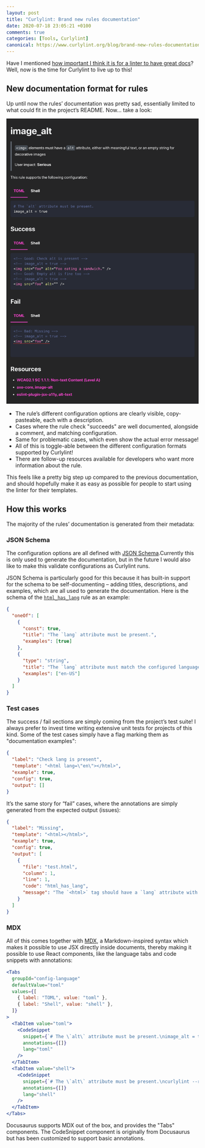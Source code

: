 ```yaml
---
layout: post
title: "Curlylint: Brand new rules documentation"
date: 2020-07-18 23:05:21 +0100
comments: true
categories: [Tools, Curlylint]
canonical: https://www.curlylint.org/blog/brand-new-rules-documentation
---
```


Have I mentioned [how important I think it is for a linter to have great docs](/welcome-to-curlylint)? Well, now is the time for Curlylint to live up to this!

<!-- more -->

## New documentation format for rules

Up until now the rules’ documentation was pretty sad, essentially limited to what could fit in the project’s README. Now… take a look:

[![Screen capture of the image_alt rule’s documentation](/images/blog/curlylint-brand-new-rules-documentation/new-rules-docs.png)](https://www.curlylint.org/docs/rules/image_alt)

- The rule’s different configuration options are clearly visible, copy-pasteable, each with a description.
- Cases where the rule check "succeeds" are well documented, alongside a comment, and matching configuration.
- Same for problematic cases, which even show the actual error message!
- All of this is toggle-able between the different configuration formats supported by Curlylint!
- There are follow-up resources available for developers who want more information about the rule.

This feels like a pretty big step up compared to the previous documentation, and should hopefully make it as easy as possible for people to start using the linter for their templates.

## How this works

The majority of the rules’ documentation is generated from their metadata:

### JSON Schema

The configuration options are all defined with [JSON Schema](https://json-schema.org/).Currently this is only used to generate the documentation, but in the future I would also like to make this validate configurations as Curlylint runs.

JSON Schema is particularly good for this because it has built-in support for the schema to be self-documenting – adding titles, descriptions, and examples, which are all used to generate the documentation. Here is the schema of the [`html_has_lang`](https://www.curlylint.org/docs/rules/html_has_lang) rule as an example:

```json
{
  "oneOf": [
    {
      "const": true,
      "title": "The `lang` attribute must be present.",
      "examples": [true]
    },
    {
      "type": "string",
      "title": "The `lang` attribute must match the configured language tag.",
      "examples": ["en-US"]
    }
  ]
}
```

### Test cases

The success / fail sections are simply coming from the project’s test suite! I always prefer to invest time writing extensive unit tests for projects of this kind. Some of the test cases simply have a flag marking them as "documentation examples":

```json
{
  "label": "Check lang is present",
  "template": "<html lang=\"en\"></html>",
  "example": true,
  "config": true,
  "output": []
}
```

It’s the same story for “fail” cases, where the annotations are simply generated from the expected output (issues):

```json
{
  "label": "Missing",
  "template": "<html></html>",
  "example": true,
  "config": true,
  "output": [
    {
      "file": "test.html",
      "column": 1,
      "line": 1,
      "code": "html_has_lang",
      "message": "The `<html>` tag should have a `lang` attribute with a valid value, describing the main language of the page"
    }
  ]
}
```

### MDX

All of this comes together with [MDX](https://mdxjs.com/), a Markdown-inspired syntax which makes it possible to use JSX directly inside documents, thereby making it possible to use React components, like the language tabs and code snippets with annotations:

```jsx
<Tabs
  groupId="config-language"
  defaultValue="toml"
  values={[
    { label: "TOML", value: "toml" },
    { label: "Shell", value: "shell" },
  ]}
>
  <TabItem value="toml">
    <CodeSnippet
      snippet={`# The \`alt\` attribute must be present.\nimage_alt = true`}
      annotations={[]}
      lang="toml"
    />
  </TabItem>
  <TabItem value="shell">
    <CodeSnippet
      snippet={`# The \`alt\` attribute must be present.\ncurlylint --rule 'image_alt: true' .`}
      annotations={[]}
      lang="shell"
    />
  </TabItem>
</Tabs>
```

Docusaurus supports MDX out of the box, and provides the "Tabs" components. The CodeSnippet component is originally from Docusaurus but has been customized to support basic annotations.
